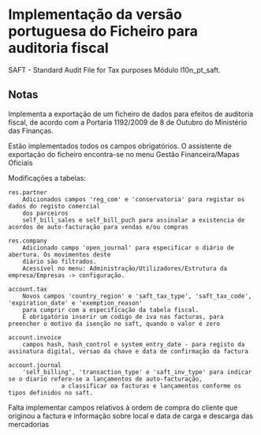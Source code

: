 Implementação da versão portuguesa do Ficheiro para auditoria fiscal
====================================================================

SAFT - Standard Audit File for Tax purposes
Módulo l10n_pt_saft.


Notas
------

Implementa a exportação de um ficheiro de dados para efeitos de auditoria fiscal, de acordo com a 
Portaria 1192/2009 de 8 de Outubro do Ministério das Finanças.

Estão implementados todos os campos obrigatórios.
O assistente de exportação do ficheiro encontra-se no menu Gestão Financeira/Mapas Oficiais

Modificações a tabelas:

    res.partner
        Adicionados campos 'reg_com' e 'conservatoria' para registar os dados do registo comercial 
        dos parceiros
        self_bill_sales e self_bill_puch para assinalar a existencia de acordos de auto-facturação para vendas e/ou compras

    res.company
        Adicionado campo 'open_journal' para especificar o diário de abertura. Os movimentos deste 
        diário são filtrados. 
        Acessível no menu: Administração/Utilizadores/Estrutura da empresa/Empresas -> configuração.

    account.tax
        Novos campos 'country_region' e 'saft_tax_type', 'saft_tax_code', 'expiration_date' e 'exemption_reason' 
        para cumprir com a especificação da tabela fiscal.
        É obrigatório inserir um codigo de iva nas facturas, para preencher o motivo da isenção no saft, quando o valor é zero

    account.invoice
        campos hash, hash_control e system_entry_date - para registo da assinatura digital, versao da chave e data de confirmação da factura

    account.journal
        'self_billing', 'transaction_type' e 'saft_inv_type' para indicar se o diario refere-se a lançamentos de auto-facturação,
                   a classificar oa facturas e lançamentos conforme os tipos definidos no saft.

Falta implementar campos relativos à ordem de compra do cliente que originou a factura e informação 
sobre local e data de carga e descarga das mercadorias
